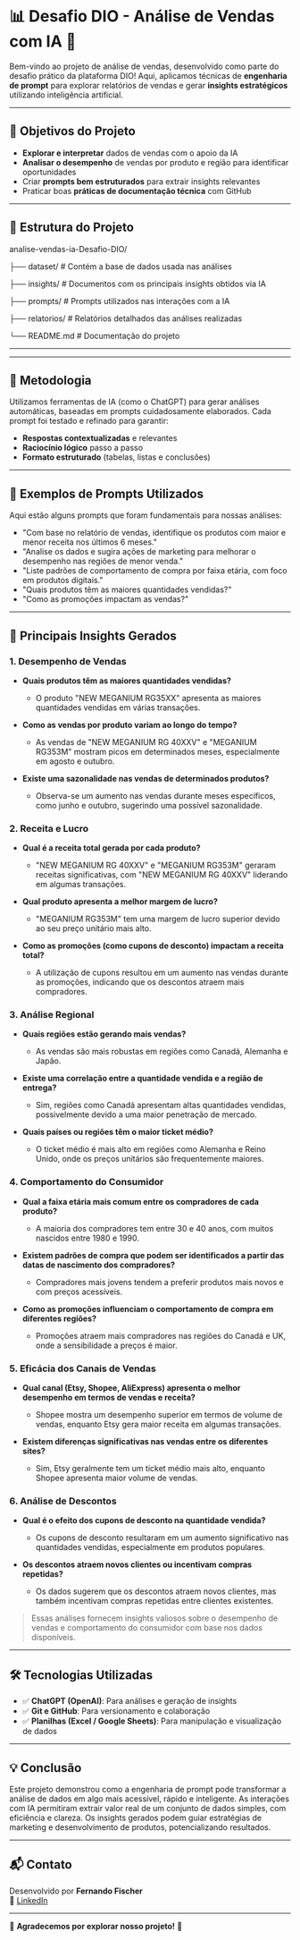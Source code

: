 # 📊 **Desafio DIO - Análise de Vendas com IA** 🚀

Bem-vindo ao projeto de análise de vendas, desenvolvido como parte do desafio prático da plataforma DIO! Aqui, aplicamos técnicas de **engenharia de prompt** para explorar relatórios de vendas e gerar **insights estratégicos** utilizando inteligência artificial.

---

## 🎯 **Objetivos do Projeto**

- **Explorar e interpretar** dados de vendas com o apoio da IA
- **Analisar o desempenho** de vendas por produto e região para identificar oportunidades
- Criar **prompts bem estruturados** para extrair insights relevantes
- Praticar boas **práticas de documentação técnica** com GitHub

---

## 🧩 **Estrutura do Projeto**

analise-vendas-ia-Desafio-DIO/

├── dataset/ # Contém a base de dados usada nas análises

├── insights/ # Documentos com os principais insights obtidos via IA

├── prompts/ # Prompts utilizados nas interações com a IA

├── relatorios/ # Relatórios detalhados das análises realizadas

└── README.md # Documentação do projeto

---

---

## 🧠 **Metodologia**

Utilizamos ferramentas de IA (como o ChatGPT) para gerar análises automáticas, baseadas em prompts cuidadosamente elaborados. Cada prompt foi testado e refinado para garantir:

- **Respostas contextualizadas** e relevantes
- **Raciocínio lógico** passo a passo
- **Formato estruturado** (tabelas, listas e conclusões)

---

## 📝 **Exemplos de Prompts Utilizados**

Aqui estão alguns prompts que foram fundamentais para nossas análises:

- "Com base no relatório de vendas, identifique os produtos com maior e menor receita nos últimos 6 meses."
- "Analise os dados e sugira ações de marketing para melhorar o desempenho nas regiões de menor venda."
- "Liste padrões de comportamento de compra por faixa etária, com foco em produtos digitais."
- "Quais produtos têm as maiores quantidades vendidas?"
- "Como as promoções impactam as vendas?"

---

## 📌 **Principais Insights Gerados**

### 1. Desempenho de Vendas
- **Quais produtos têm as maiores quantidades vendidas?**
  - O produto "NEW MEGANIUM RG35XX" apresenta as maiores quantidades vendidas em várias transações.
  
- **Como as vendas por produto variam ao longo do tempo?**
  - As vendas de "NEW MEGANIUM RG 40XXV" e "MEGANIUM RG353M" mostram picos em determinados meses, especialmente em agosto e outubro.
  
- **Existe uma sazonalidade nas vendas de determinados produtos?**
  - Observa-se um aumento nas vendas durante meses específicos, como junho e outubro, sugerindo uma possível sazonalidade.

### 2. Receita e Lucro
- **Qual é a receita total gerada por cada produto?**
  - "NEW MEGANIUM RG 40XXV" e "MEGANIUM RG353M" geraram receitas significativas, com "NEW MEGANIUM RG 40XXV" liderando em algumas transações.
  
- **Qual produto apresenta a melhor margem de lucro?**
  - "MEGANIUM RG353M" tem uma margem de lucro superior devido ao seu preço unitário mais alto.
  
- **Como as promoções (como cupons de desconto) impactam a receita total?**
  - A utilização de cupons resultou em um aumento nas vendas durante as promoções, indicando que os descontos atraem mais compradores.

### 3. Análise Regional
- **Quais regiões estão gerando mais vendas?**
  - As vendas são mais robustas em regiões como Canadá, Alemanha e Japão.
  
- **Existe uma correlação entre a quantidade vendida e a região de entrega?**
  - Sim, regiões como Canadá apresentam altas quantidades vendidas, possivelmente devido a uma maior penetração de mercado.
  
- **Quais países ou regiões têm o maior ticket médio?**
  - O ticket médio é mais alto em regiões como Alemanha e Reino Unido, onde os preços unitários são frequentemente maiores.

### 4. Comportamento do Consumidor
- **Qual a faixa etária mais comum entre os compradores de cada produto?**
  - A maioria dos compradores tem entre 30 e 40 anos, com muitos nascidos entre 1980 e 1990.
  
- **Existem padrões de compra que podem ser identificados a partir das datas de nascimento dos compradores?**
  - Compradores mais jovens tendem a preferir produtos mais novos e com preços acessíveis.
  
- **Como as promoções influenciam o comportamento de compra em diferentes regiões?**
  - Promoções atraem mais compradores nas regiões do Canadá e UK, onde a sensibilidade a preços é maior.

### 5. Eficácia dos Canais de Vendas
- **Qual canal (Etsy, Shopee, AliExpress) apresenta o melhor desempenho em termos de vendas e receita?**
  - Shopee mostra um desempenho superior em termos de volume de vendas, enquanto Etsy gera maior receita em algumas transações.
  
- **Existem diferenças significativas nas vendas entre os diferentes sites?**
  - Sim, Etsy geralmente tem um ticket médio mais alto, enquanto Shopee apresenta maior volume de vendas.

### 6. Análise de Descontos
- **Qual é o efeito dos cupons de desconto na quantidade vendida?**
  - Os cupons de desconto resultaram em um aumento significativo nas quantidades vendidas, especialmente em produtos populares.
  
- **Os descontos atraem novos clientes ou incentivam compras repetidas?**
  - Os dados sugerem que os descontos atraem novos clientes, mas também incentivam compras repetidas entre clientes existentes.

> Essas análises fornecem insights valiosos sobre o desempenho de vendas e comportamento do consumidor com base nos dados disponíveis.

---

## 🛠️ **Tecnologias Utilizadas**

- ✅ **ChatGPT (OpenAI)**: Para análises e geração de insights
- ✅ **Git e GitHub**: Para versionamento e colaboração
- ✅ **Planilhas (Excel / Google Sheets)**: Para manipulação e visualização de dados

---

## 💡 **Conclusão**

Este projeto demonstrou como a engenharia de prompt pode transformar a análise de dados em algo mais acessível, rápido e inteligente. As interações com IA permitiram extrair valor real de um conjunto de dados simples, com eficiência e clareza. Os insights gerados podem guiar estratégias de marketing e desenvolvimento de produtos, potencializando resultados.

---

## 📬 **Contato**

Desenvolvido por **Fernando Fischer**  
🔗 [LinkedIn](https://www.linkedin.com/in/fernando-fischer-1990/)

---

🌟 **Agradecemos por explorar nosso projeto!** 🌟
